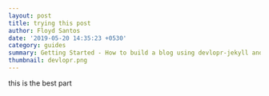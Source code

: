 ```yaml
---
layout: post
title: trying this post
author: Floyd Santos
date: '2019-05-20 14:35:23 +0530'
category: guides
summary: Getting Started - How to build a blog using devlopr-jekyll and Github Pages
thumbnail: devlopr.png
---
```


this is the best part






